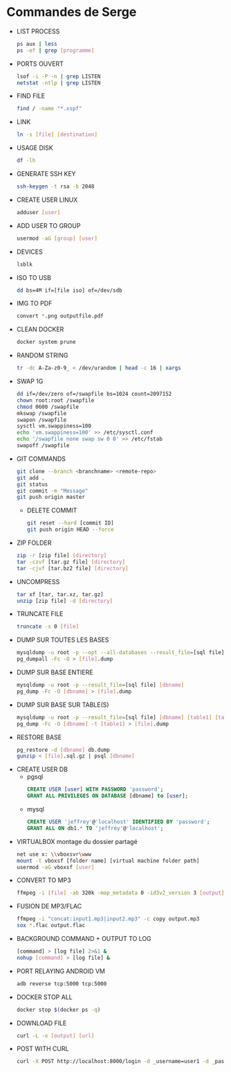 # Commandes de Serge

- LIST PROCESS
    ```bash
    ps aux | less
    ps -ef | grep [programme]
    ```
- PORTS OUVERT
    ```bash
    lsof -i -P -n | grep LISTEN
    netstat -ntlp | grep LISTEN
    ```
- FIND FILE
    ```bash
    find / -name "*.xspf"
    ```
- LINK
    ```bash
    ln -s [file] [destination]
    ```
- USAGE DISK
    ```bash
    df -lh
    ```
- GENERATE SSH KEY
    ```bash
    ssh-keygen -t rsa -b 2048
    ```
- CREATE USER LINUX
    ```bash
    adduser [user]
    ```
- ADD USER TO GROUP
    ```bash
    usermod -aG [group] [user]
    ```
- DEVICES
    ```bash
    lsblk
    ```
- ISO TO USB
    ```bash
    dd bs=4M if=[file iso] of=/dev/sdb
    ```
- IMG TO PDF
    ```bash
    convert *.png outputfile.pdf
    ```
- CLEAN DOCKER
    ```bash
    docker system prune
    ```
- RANDOM STRING
    ```bash
    tr -dc A-Za-z0-9_ < /dev/urandom | head -c 16 | xargs
    ```
- SWAP 1G
    ```bash
    dd if=/dev/zero of=/swapfile bs=1024 count=2097152
    chown root:root /swapfile
    chmod 0600 /swapfile
    mkswap /swapfile
    swapon /swapfile
    sysctl vm.swappiness=100
    echo 'vm.swappiness=100' >> /etc/sysctl.conf
    echo '/swapfile none swap sw 0 0' >> /etc/fstab
    swapoff /swapfile
    ```
- GIT COMMANDS
    ```bash
    git clone --branch <branchname> <remote-repo>
    git add .
    git status
    git commit -m "Message"
    git push origin master
    ```
    - DELETE COMMIT
        ```bash
        git reset --hard [commit ID]
        git push origin HEAD --force
        ```
- ZIP FOLDER
    ```bash
    zip -r [zip file] [directory]
    tar -czvf [tar.gz file] [directory]
    tar -cjvf [tar.bz2 file] [directory]
    ```
- UNCOMPRESS
    ```bash
    tar xf [tar, tar.xz, tar.gz]
    unzip [zip file] -d [directory]
    ```
- TRUNCATE FILE
    ```bash
    truncate -s 0 [file]
    ```
- DUMP SUR TOUTES LES BASES
    ```bash
    mysqldump -u root -p --opt --all-databases --result_file=[sql file]
    pg_dumpall -Fc -O > [file].dump
    ```
- DUMP SUR BASE ENTIERE
    ```bash
    mysqldump -u root -p --result_file=[sql file] [dbname]
    pg_dump -Fc -O [dbname] > [file].dump
    ```
- DUMP SUR BASE SUR TABLE(S)
    ```bash
    mysqldump -u root -p --result_file=[sql file] [dbname] [table1] [table2] [table3]
    pg_dump -Fc -O [dbname] -t [table1] > [file].dump
    ```
- RESTORE BASE
    ```bash
    pg_restore -d [dbname] db.dump
    gunzip < [file].sql.gz | psql [dbname]
    ```
- CREATE USER DB
    - pgsql
        ```sql
        CREATE USER [user] WITH PASSWORD 'password';
        GRANT ALL PRIVILEGES ON DATABASE [dbname] to [user];
        ```
    - mysql
        ```sql
        CREATE USER 'jeffrey'@'localhost' IDENTIFIED BY 'password';
        GRANT ALL ON db1.* TO 'jeffrey'@'localhost';
        ```
- VIRTUALBOX montage du dossier partagé
    ```bash
    net use x: \\vboxsvr\www
    mount -t vboxsf [folder name] [virtual machine folder path]
    usermod -aG vboxsf [user]
    ```
- CONVERT TO MP3
    ```bash
    ffmpeg -i [file] -ab 320k -map_metadata 0 -id3v2_version 3 [output]
    ```
- FUSION DE MP3/FLAC
    ```bash
    ffmpeg -i "concat:input1.mp3|input2.mp3" -c copy output.mp3
    sox *.flac output.flac
    ```
- BACKGROUND COMMAND + OUTPUT TO LOG
    ```bash
    [command] > [log file] 2>&1 &
    nohup [command] > [log file] &
    ```
- PORT RELAYING ANDROID VM
    ```bash
    adb reverse tcp:5000 tcp:5000
    ```
- DOCKER STOP ALL
    ```bash
    docker stop $(docker ps -q)
    ```
- DOWNLOAD FILE
    ```bash
    curl -L -o [output] [url]
    ```
- POST WITH CURL
    ```bash
    curl -X POST http://localhost:8000/login -d _username=user1 -d _password=pass 
    ```
